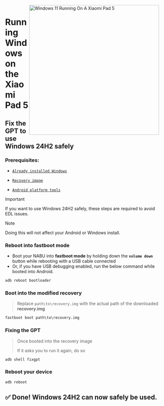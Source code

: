 <img align="right" src="https://raw.githubusercontent.com/erdilS/Port-Windows-11-Xiaomi-Pad-5/main/nabu.png" width="425" alt="Windows 11 Running On A Xiaomi Pad 5">

# Running Windows on the Xiaomi Pad 5

## Fix the GPT to use Windows 24H2 safely

### Prerequisites:
- [```Already installed Windows```](selection-vi.md)

- [```Recovery image```](https://github.com/erdilS/Port-Windows-11-Xiaomi-Pad-5/releases/download/1.0/recovery.img)

- [```Android platform tools```](https://developer.android.com/studio/releases/platform-tools)

> [!Important]
> If you want to use Windows 24H2 safely, these steps are required to avoid EDL issues.

> [!NOTE]
> Doing this will not affect your Android or Windows install.

### Reboot into fastboot mode
- Boot your NABU into **fastboot mode** by holding down the **`volume down`** button while rebooting with a USB cable connected
- Or, if you have USB debugging enabled, run the below command while booted into Android.
```cmd
adb reboot bootloader
```

### Boot into the modified recovery
> Replace `path\to\recovery.img` with the actual path of the downloaded **recovery.img**
```cmd
fastboot boot path\to\recovery.img
```

### Fixing the GPT
> Once booted into the recovery image
>
> If it asks you to run it again, do so
```cmd
adb shell fixgpt
```

### Reboot your device
```cmd
adb reboot
```

## ✅ Done! Windows 24H2 can now safely be used.























